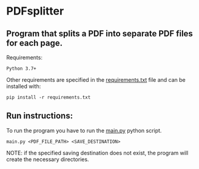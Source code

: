 # PDFsplitter

## Program that splits a PDF into separate PDF files for each page.

Requirements:

```
Python 3.7+
```
Other requirements are specified in the [requirements.txt](requirements.txt) file and can be installed with:
```
pip install -r requirements.txt
```

## Run instructions:
To run the program you have to run the [main.py](main.py) python script.
```
main.py <PDF_FILE_PATH> <SAVE_DESTINATION>
```
NOTE: if the specified saving destination does not exist, the program will create the necessary directories.
